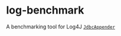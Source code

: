 # log-benchmark
A benchmarking tool for Log4J [`JdbcAppender`](https://github.com/apache/logging-log4j2/blob/master/log4j-jdbc/src/main/java/org/apache/logging/log4j/jdbc/appender/JdbcAppender.java)
